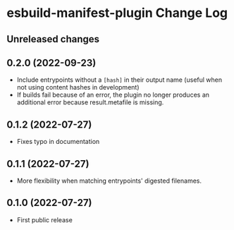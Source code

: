 # esbuild-manifest-plugin Change Log

## Unreleased changes

## 0.2.0 (2022-09-23)

* Include entrypoints without a `[hash]` in their output name (useful when not using content hashes in development)
* If builds fail because of an error, the plugin no longer produces an additional error because result.metafile is missing.

## 0.1.2 (2022-07-27)

* Fixes typo in documentation

## 0.1.1 (2022-07-27)

* More flexibility when matching entrypoints' digested filenames.

## 0.1.0 (2022-07-27)

* First public release
